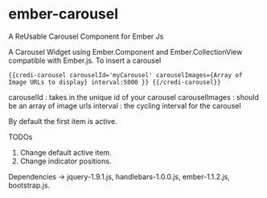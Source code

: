 ember-carousel
==============

A ReUsable Carousel Component for Ember Js

A Carousel Widget using Ember.Component and Ember.CollectionView compatible with Ember.js. To insert a carousel

`{{credi-carousel carouselId='myCarousel' carouselImages={Array of Image URLs to display} interval:5000 }}
{{/credi-carousel}}`

carouselId : takes in the unique id of your carousel
carouselImages : should be an array of image urls
interval : the cycling interval for the carousel

By default the first item is active.

TODOs
1. Change default active item.
2. Change indicator positions.


Dependencies -> jquery-1.9.1.js, handlebars-1.0.0.js, ember-1.1.2.js, bootstrap.js.
